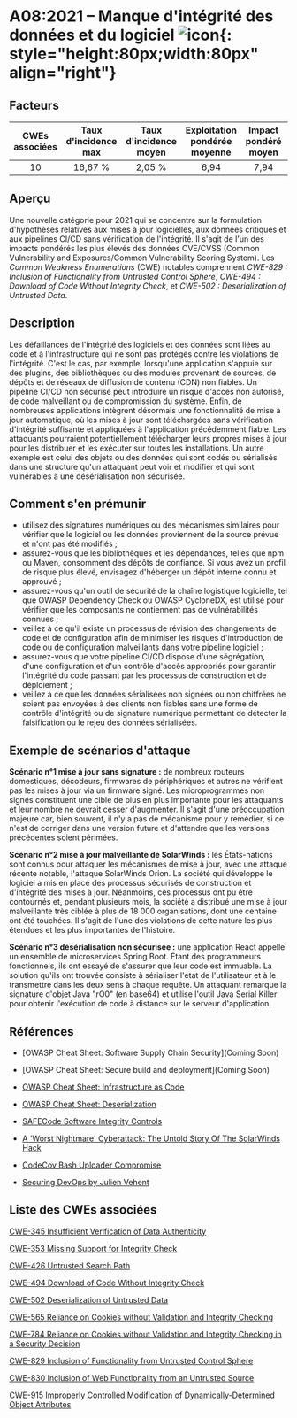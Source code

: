 # A08:2021 – Manque d'intégrité des données et du logiciel    ![icon](assets/TOP_10_Icons_Final_Software_and_Data_Integrity_Failures.png){: style="height:80px;width:80px" align="right"}

## Facteurs

| CWEs associées | Taux d'incidence max | Taux d'incidence moyen | Exploitation pondérée moyenne | Impact pondéré moyen | Couverture max | Couverture moyenne | Nombre total d'occurrences | Nombre total de CVEs |
|:--------------:|:--------------------:|:----------------------:|:-----------------------------:|:--------------------:|:--------------:|:------------------:|:--------------------------:|:--------------------:|
|       10       |       16,67 %        |         2,05 %         |             6,94              |         7,94         |    75,04 %     |      45,35 %       |           47 972           |        1 152         |

## Aperçu

Une nouvelle catégorie pour 2021 qui se concentre sur la formulation d'hypothèses relatives aux mises à jour logicielles, aux données critiques et aux pipelines CI/CD sans vérification de l'intégrité. Il s'agit de l'un des impacts pondérés les plus élevés des données CVE/CVSS (Common Vulnerability and Exposures/Common Vulnerability Scoring System). Les *Common Weakness Enumerations* (CWE) notables comprennent *CWE-829 : Inclusion of Functionality from Untrusted Control Sphere*, *CWE-494 : Download of Code Without Integrity Check*, et *CWE-502 : Deserialization of Untrusted Data*.

## Description 

Les défaillances de l'intégrité des logiciels et des données sont liées au code et à l'infrastructure qui ne sont pas protégés contre les violations de l'intégrité. C'est le cas, par exemple, lorsqu'une application s'appuie sur des plugins, des bibliothèques ou des modules provenant de sources, de dépôts et de réseaux de diffusion de contenu (CDN) non fiables. Un pipeline CI/CD non sécurisé peut introduire un risque d'accès non autorisé, de code malveillant ou de compromission du système. Enfin, de nombreuses applications intègrent désormais une fonctionnalité de mise à jour automatique, où les mises à jour sont téléchargées sans vérification d'intégrité suffisante et appliquées à l'application précédemment fiable. Les attaquants pourraient potentiellement télécharger leurs propres mises à jour pour les distribuer et les exécuter sur toutes les installations. Un autre exemple est celui des objets ou des données qui sont codés ou sérialisés dans une structure qu'un attaquant peut voir et modifier et qui sont vulnérables à une désérialisation non sécurisée.

## Comment s'en prémunir

-   utilisez des signatures numériques ou des mécanismes similaires pour vérifier que le logiciel ou les données proviennent de la source prévue et n'ont pas été modifiés ;
-   assurez-vous que les bibliothèques et les dépendances, telles que npm ou Maven, consomment des dépôts de confiance. Si vous avez un profil de risque plus élevé, envisagez d'héberger un dépôt interne connu et approuvé ;
-   assurez-vous qu'un outil de sécurité de la chaîne logistique logicielle, tel que OWASP Dependency Check ou OWASP CycloneDX, est utilisé pour vérifier que les composants ne contiennent pas de vulnérabilités connues ;
-   veillez à ce qu'il existe un processus de révision des changements de code et de configuration afin de minimiser les risques d'introduction de code ou de configuration malveillants dans votre pipeline logiciel ;
-   assurez-vous que votre pipeline CI/CD dispose d'une ségrégation, d'une configuration et d'un contrôle d'accès appropriés pour garantir l'intégrité du code passant par les processus de construction et de déploiement ;
-   veillez à ce que les données sérialisées non signées ou non chiffrées ne soient pas envoyées à des clients non fiables sans une forme de contrôle d'intégrité ou de signature numérique permettant de détecter la falsification ou le rejeu des données sérialisées.

## Exemple de scénarios d'attaque

**Scénario n°1 mise à jour sans signature :** de nombreux routeurs domestiques, décodeurs, firmwares de périphériques et autres ne vérifient pas les mises à jour via un firmware signé. Les microprogrammes non signés constituent une cible de plus en plus importante pour les attaquants et leur nombre ne devrait cesser d'augmenter. Il s'agit d'une préoccupation majeure car, bien souvent, il n'y a pas de mécanisme pour y remédier, si ce n'est de corriger dans une version future et d'attendre que les versions précédentes soient périmées.

**Scénario n°2 mise à jour malveillante de SolarWinds :** les États-nations sont connus pour attaquer les mécanismes de mise à jour, avec une attaque récente notable, l'attaque SolarWinds Orion. La société qui développe le logiciel a mis en place des processus sécurisés de construction et d'intégrité des mises à jour. Néanmoins, ces processus ont pu être contournés et, pendant plusieurs mois, la société a distribué une mise à jour malveillante très ciblée à plus de 18 000 organisations, dont une centaine ont été touchées. Il s'agit de l'une des violations de cette nature les plus étendues et les plus importantes de l'histoire.

**Scénario n°3 désérialisation non sécurisée :** une application React appelle un ensemble de microservices Spring Boot. Étant des programmeurs fonctionnels, ils ont essayé de s'assurer que leur code est immuable. La solution qu'ils ont trouvée consiste à sérialiser l'état de l'utilisateur et à le transmettre dans les deux sens à chaque requête. Un attaquant remarque la signature d'objet Java "rO0" (en base64) et utilise l'outil Java Serial Killer pour obtenir l'exécution de code à distance sur le serveur d'application.

## Références

-   \[OWASP Cheat Sheet: Software Supply Chain Security\](Coming Soon)

-   \[OWASP Cheat Sheet: Secure build and deployment\](Coming Soon)

-    [OWASP Cheat Sheet: Infrastructure as Code](https://cheatsheetseries.owasp.org/cheatsheets/Infrastructure_as_Code_Security_Cheat_Sheet.html) 
 
-   [OWASP Cheat Sheet: Deserialization](
    <https://www.owasp.org/index.php/Deserialization_Cheat_Sheet>)

-   [SAFECode Software Integrity Controls](
    https://safecode.org/publication/SAFECode_Software_Integrity_Controls0610.pdf)

-   [A 'Worst Nightmare' Cyberattack: The Untold Story Of The
    SolarWinds
    Hack](<https://www.npr.org/2021/04/16/985439655/a-worst-nightmare-cyberattack-the-untold-story-of-the-solarwinds-hack>)

-   [CodeCov Bash Uploader Compromise](https://about.codecov.io/security-update)

-   [Securing DevOps by Julien Vehent](https://www.manning.com/books/securing-devops)

## Liste des CWEs associées

[CWE-345 Insufficient Verification of Data Authenticity](https://cwe.mitre.org/data/definitions/345.html)

[CWE-353 Missing Support for Integrity Check](https://cwe.mitre.org/data/definitions/353.html)

[CWE-426 Untrusted Search Path](https://cwe.mitre.org/data/definitions/426.html)

[CWE-494 Download of Code Without Integrity Check](https://cwe.mitre.org/data/definitions/494.html)

[CWE-502 Deserialization of Untrusted Data](https://cwe.mitre.org/data/definitions/502.html)

[CWE-565 Reliance on Cookies without Validation and Integrity Checking](https://cwe.mitre.org/data/definitions/565.html)

[CWE-784 Reliance on Cookies without Validation and Integrity Checking in a Security Decision](https://cwe.mitre.org/data/definitions/784.html)

[CWE-829 Inclusion of Functionality from Untrusted Control Sphere](https://cwe.mitre.org/data/definitions/829.html)

[CWE-830 Inclusion of Web Functionality from an Untrusted Source](https://cwe.mitre.org/data/definitions/830.html)

[CWE-915 Improperly Controlled Modification of Dynamically-Determined Object Attributes](https://cwe.mitre.org/data/definitions/915.html)
